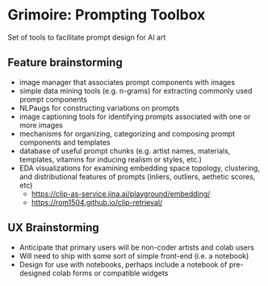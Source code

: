 # Grimoire: Prompting Toolbox

Set of tools to facilitate prompt design for AI art

## Feature brainstorming

* image manager that associates prompt components with images
* simple data mining tools (e.g. n-grams) for extracting commonly used prompt components
* NLPaugs for constructing variations on prompts
* image captioning tools for identifying prompts associated with one or more images
* mechanisms for organizing, categorizing and composing prompt components and templates
* database of useful prompt chunks (e.g. artist names, materials, templates, vitamins for inducing realism or styles, etc.)
* EDA visualizations for examining embedding space topology, clustering, and distributional features of prompts (inliers, outliers, aethetic scores, etc)
  * https://clip-as-service.jina.ai/playground/embedding/
  * https://rom1504.github.io/clip-retrieval/

## UX Brainstorming

* Anticipate that primary users will be non-coder artists and colab users
* Will need to ship with some sort of simple front-end (i.e. a notebook)
* Design for use with notebooks, perhaps include a notebook of pre-designed colab forms or compatible widgets
